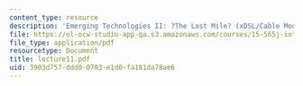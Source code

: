 ```yaml
---
content_type: resource
description: 'Emerging Technologies II: ?The Last Mile? (xDSL/Cable Modems)'
file: https://ol-ocw-studio-app-qa.s3.amazonaws.com/courses/15-565j-integrating-esystems-global-information-systems-spring-2002/3903d757ddd00703e1d0fa181da78ae6_lecture11.pdf
file_type: application/pdf
resourcetype: Document
title: lecture11.pdf
uid: 3903d757-ddd0-0703-e1d0-fa181da78ae6
---
```


